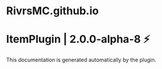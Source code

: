 # RivrsMC.github.io

# ItemPlugin | 2.0.0-alpha-8 ⚡
This documentation is generated automatically by the plugin.
